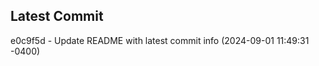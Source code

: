 
## Latest Commit
e0c9f5d - Update README with latest commit info (2024-09-01 11:49:31 -0400) <Yunxi-Zhou>
